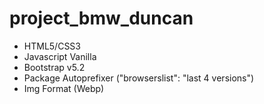 ﻿# project_bmw_duncan
 
  
 - HTML5/CSS3
 - Javascript Vanilla
 - Bootstrap v5.2
 - Package Autoprefixer ("browserslist": "last 4 versions")
 - Img Format (Webp)
